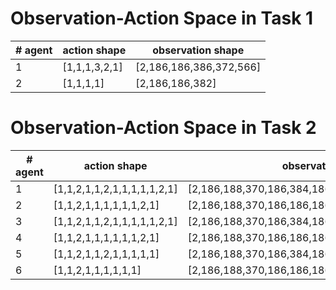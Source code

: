 # Observation-Action Space in Task 1

| # agent | action shape | observation shape |
|-|-|-|
| 1 | [1,1,1,3,2,1] | [2,186,186,386,372,566] |
| 2 | [1,1,1,1] | [2,186,186,382] |

# Observation-Action Space in Task 2

| # agent | action shape | observation shape |
|-|-|-|
| 1 | [1,1,2,1,1,2,1,1,1,1,1,2,1] | [2,186,188,370,186,384,186,186,186,186,186,188,566] |
| 2 | [1,1,2,1,1,1,1,1,1,2,1] | [2,186,188,370,186,186,186,186,186,188,566] |
| 3 | [1,1,2,1,1,2,1,1,1,1,1,2,1] | [2,186,188,370,186,384,186,186,186,186,186,188,566] |
| 4 | [1,1,2,1,1,1,1,1,1,2,1] | [2,186,188,370,186,186,186,186,186,188,566] |
| 5 | [1,1,2,1,1,2,1,1,1,1,1] | [2,186,188,370,186,384,186,186,186,186,382] |
| 6 | [1,1,2,1,1,1,1,1,1] | [2,186,188,370,186,186,186,186,382] |
